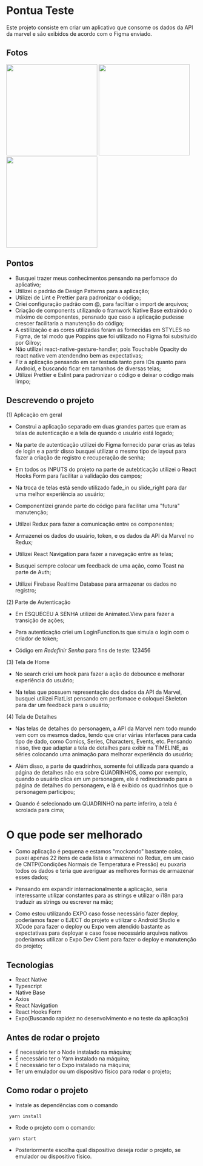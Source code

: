 # Pontua Teste

Este projeto consiste em criar um aplicativo que consome os dados da API da marvel e são exibidos de acordo com o Figma enviado.

## Fotos
<img src="https://github.com/NicolasHubner/PontuaTest/assets/96187399/74f648f6-e573-49f4-8f99-b7cec4a58bd9" width="240px" />


<img src="https://github.com/NicolasHubner/PontuaTest/assets/96187399/eaecb7ae-2660-41d2-90d5-5092d5964730" width="240px" />


<img src="https://github.com/NicolasHubner/PontuaTest/assets/96187399/c0119e5f-58bb-4ee1-88aa-37eda29fc18b" width="240px" />

## Pontos

-   Busquei trazer meus conhecimentos pensando na perfomace do aplicativo;
-   Utilizei o padrão de Design Patterns para a aplicação;
-   Utilizei de Lint e Prettier para padronizar o código;
-   Criei configuração padrão com @, para faciltiar o import de arquivos;
-   Criação de components utilizando o framwork Native Base extraindo o máximo de componentes, pensnado que caso a aplicação pudesse crescer facilitaria a manutenção do código;
-   A estilização e as cores utilizadas foram as fornecidas em STYLES no Figma, de tal modo que Poppins que foi utilizado no Figma foi subsituido por Gilroy;
-   Não utilizei react-native-gesture-handler, pois Touchable Opacity do react native vem atendendno bem as expectativas;
-   Fiz a aplicação pensando em ser testada tanto para IOs quanto para Android, e buscando ficar em tamanhos de diversas telas;
-   Utilizei Prettier e Eslint para padronizar o código e deixar o código mais limpo;

## Descrevendo o projeto

(1) Aplicação em geral

-   Construi a aplicação separado em duas grandes partes que eram as telas de autenticação e a tela de quando o usuário está logado;
-   Na parte de autenticação utilizei do Figma fornecido parar crias as telas de login e a partir disso busquei utilizar o mesmo tipo de layout para fazer a criação de registro e recuperação de senha;
-   Em todos os INPUTS do projeto na parte de autebticação utilizei o React Hooks Form para facilitar a validação dos campos;
-   Na troca de telas está sendo utilizado fade_in ou slide_right para dar uma melhor experiência ao usuário;
-   Componentizei grande parte do código para facilitar uma "futura" manutenção;
-   Utilzei Redux para fazer a comunicação entre os componentes;
-   Armazenei os dados do usuário, token, e os dados da API da Marvel no Redux;

-   Utilizei React Navigation para fazer a navegação entre as telas;
-   Busquei sempre colocar um feedback de uma ação, como Toast na parte de Auth;
-   Utilizei Firebase Realtime Database para armazenar os dados no registro;

(2) Parte de Autenticação

-   Em ESQUECEU A SENHA utilizei de Animated.View para fazer a transição de ações;
-   Para autenticação criei um LoginFunction.ts que simula o login com o criador de token;

-   Código em _Redefinir Senha_ para fins de teste: 123456

(3) Tela de Home

-   No search criei um hook para fazer a ação de debounce e melhorar experiência do usuário;

-   Na telas que possuem representação dos dados da API da Marvel, busquei utilizei FlatList pensando em perfomace e coloquei Skeleton para dar um feedback para o usuário;

(4) Tela de Detalhes

-   Nas telas de detalhes do personagem, a API da Marvel nem todo mundo vem com os mesmos dados, tendo que criar várias interfaces para cada tipo de dado, como Comics, Series, Characters, Events, etc. Pensando nisso, tive que adaptar a tela de detalhes para exibir na TIMELINE, as séries colocando uma animação para melhorar experiência do usuário;

-   Além disso, a parte de quadrinhos, somente foi utilizada para quando a página de detalhes não era sobre QUADRINHOS, como por exemplo, quando o usuário clica em um personagem, ele é redirecionado para a página de detalhes do personagem, e lá é exibido os quadrinhos que o personagem participou;
-   Quando é selecionado um QUADRINHO na parte inferiro, a tela é scrolada para cima;

# O que pode ser melhorado

-   Como aplicação é pequena e estamos "mockando" bastante coisa, puxei apenas 22 itens de cada lista e armazenei no Redux, em um caso de CNTP(Condições Normais de Temperatura e Pressão) eu puxaria todos os dados e teria que averiguar as melhores formas de armazenar esses dados;

-   Pensando em expandir internacionalmente a aplicação, seria interessante utilizar constantes para as strings e utilizar o i18n para traduzir as strings ou escrever na mão;

-   Como estou utilizando EXPO caso fosse necessário fazer deploy, poderíamos fazer o EJECT do projeto e utilizar o Android Studio e XCode para fazer o deploy ou Expo vem atendido bastante as expectativas para deployar e caso fosse necessário arquivos nativos poderíamos utilizar o Expo Dev Client para fazer o deploy e manutenção do projeto;

## Tecnologias

-   React Native
-   Typescript
-   Native Base
-   Axios
-   React Navigation
-   React Hooks Form
-   Expo(Buscando rapidez no desenvolvimento e no teste da aplicação)

## Antes de rodar o projeto

-   É necessário ter o Node instalado na máquina;
-   É necessário ter o Yarn instalado na máquina;
-   É necessário ter o Expo instalado na máquina;
-   Ter um emulador ou um dispositivo físico para rodar o projeto;

## Como rodar o projeto

-   Instale as dependências com o comando

```
 yarn install
```

-   Rode o projeto com o comando:

```
 yarn start
```

-   Posteriormente escolha qual dispositivo deseja rodar o projeto, se emulador ou dispositivo físico.
